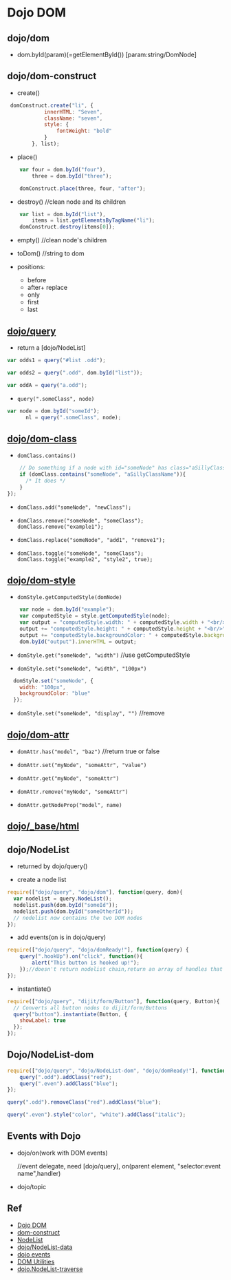 
# Dojo DOM

## dojo/dom

+ dom.byId(param)(=getElementById())  [param:string/DomNode]

## dojo/dom-construct

+ create()

```js
 domConstruct.create("li", {
            innerHTML: "Seven",
            className: "seven",
            style: {
                fontWeight: "bold"
            }
        }, list);

```
+ place()

```js
    var four = dom.byId("four"),
        three = dom.byId("three");

    domConstruct.place(three, four, "after");
```

+ destroy()  //clean node and its children

```js
    var list = dom.byId("list"),
        items = list.getElementsByTagName("li");
    domConstruct.destroy(items[0]);
```

+ empty() //clean node's children
+ toDom() //string to dom
+ positions:

    + before
    + after+ replace
    + only
    + first
    + last

## [dojo/query](http://dojotoolkit.org/reference-guide/1.10/dojo/query.html#dojo-query)

+ return a [dojo/NodeList]

```js
var odds1 = query("#list .odd");

var odds2 = query(".odd", dom.byId("list"));

var oddA = query("a.odd");

```

+ `query(".someClass", node)`

```js
var node = dom.byId("someId");
      nl = query(".someClass", node);
```

## [dojo/dom-class](http://dojotoolkit.org/reference-guide/1.10/dojo/dom-class.html)

+ `domClass.contains()`

```js
    // Do something if a node with id="someNode" has class="aSillyClassName" present
    if (domClass.contains("someNode", "aSillyClassName")){
      /* It does */
    }
});
```

+ `domClass.add("someNode", "newClass");`

+ `domClass.remove("someNode", "someClass");   domClass.remove("example1");`

+ `domClass.replace("someNode", "add1", "remove1");`

+ `domClass.toggle("someNode", "someClass");  domClass.toggle("example2", "style2", true);`

## [dojo/dom-style](http://dojotoolkit.org/reference-guide/1.10/dojo/dom-style.html#dojo-dom-style-get)

+ `domStyle.getComputedStyle(domNode)`

```js
    var node = dom.byId("example");
    var computedStyle = style.getComputedStyle(node);
    var output = "computedStyle.width: " + computedStyle.width + "<br/>";
    output += "computedStyle.height: " + computedStyle.height + "<br/>";
    output += "computedStyle.backgroundColor: " + computedStyle.backgroundColor + "<br/>";
    dom.byId("output").innerHTML = output;
```

+ `domStyle.get("someNode", "width")` //use getComputedStyle

+ `domStyle.set("someNode", "width", "100px")`

```js
  domStyle.set("someNode", {
    width: "100px",
    backgroundColor: "blue"
  });
```
+ `domStyle.set("someNode", "display", "")` //remove

## [dojo/dom-attr](http://dojotoolkit.org/reference-guide/1.10/dojo/dom-attr.html#dojo-dom-attr-get)

+ `domAttr.has("model", "baz")` //return true or false

+ `domAttr.set("myNode", "someAttr", "value")`

+ `domAttr.get("myNode", "someAttr")`

+ `domAttr.remove("myNode", "someAttr")`

+ `domAttr.getNodeProp("model", name)`

## [dojo/_base/html](http://dojotoolkit.org/reference-guide/1.10/dojo/_base/html.html#dojo-base-html)

## dojo/NodeList 

+ returned by dojo/query()

+ create a node list
```js
require(["dojo/query", "dojo/dom"], function(query, dom){
  var nodelist = query.NodeList();
  nodelist.push(dom.byId("someId"));
  nodelist.push(dom.byId("someOtherId"));
  // nodelist now contains the two DOM nodes
});
```

+ add events(on is in dojo/query)
```js
require(["dojo/query", "dojo/domReady!"], function(query) {
    query(".hookUp").on("click", function(){
        alert("This button is hooked up!");
    });//doesn't return nodelist chain,return an array of handles that can be removed
});
```

+ instantiate()

```js
require(["dojo/query", "dijit/form/Button"], function(query, Button){
  // Converts all button nodes to dijit/form/Buttons
  query("button").instantiate(Button, {
    showLabel: true
  });
});
```

## Dojo/NodeList-dom

```js
require(["dojo/query", "dojo/NodeList-dom", "dojo/domReady!"], function(query) {
    query(".odd").addClass("red");
    query(".even").addClass("blue");
});

query(".odd").removeClass("red").addClass("blue");

query(".even").style("color", "white").addClass("italic");
```

## Events with Dojo

+ dojo/on(work with DOM events)

   //event delegate, need [dojo/query], on(parent element, "selector:event name",handler) 

+ dojo/topic



## Ref

+ [Dojo DOM](http://dojotoolkit.org/documentation/tutorials/1.10/dom_functions/index.html)
+ [dom-construct](http://dojotoolkit.org/reference-guide/1.10/dojo/dom-construct.html#dojo-dom-construct-place)
+ [NodeList](http://dojotoolkit.org/reference-guide/1.10/dojo/NodeList.html)
+ [dojo/NodeList-data](http://dojotoolkit.org/reference-guide/1.10/dojo/NodeList-data.html#dojo-nodelist-data)
+ [dojo events](http://dojotoolkit.org/documentation/tutorials/1.10/events/)
+ [DOM Utilities](http://dojotoolkit.org/reference-guide/1.7/quickstart/dom.html#quickstart-dom)
+ [dojo.NodeList-traverse](https://dojotoolkit.org/reference-guide/1.10/dojo/NodeList-traverse.html)